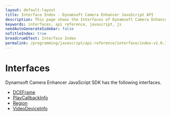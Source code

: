 ```yaml
---
layout: default-layout
title: Interface Index - Dynamsoft Camera Enhancer JavaScript API
description: This page shows the Interfaces of Dynamsoft Camera Enhancer JavaScript SDK.
keywords: interfaces, api reference, javascript, js
needAutoGenerateSidebar: false
noTitleIndex: true
breadcrumbText: Interface Index
permalink: /programming/javascript/api-reference/interface/index-v2.0.3.html
---
```


# Interfaces

Dynamsoft Camera Enhancer JavaScript SDK has the following interfaces.

* [DCEFrame](dceframe.md)
* [PlayCallbackInfo](playcallbackinfo.md)
* [Region](region.md)
* [VideoDeviceInfo](videodeviceinfo.md)
